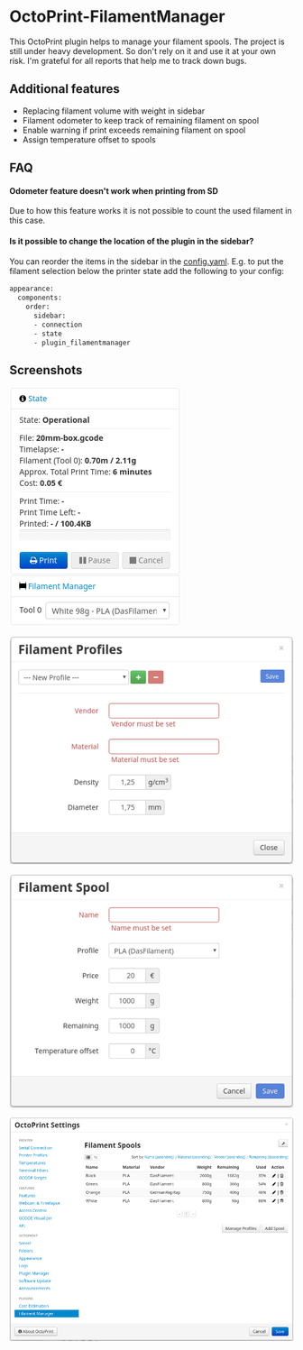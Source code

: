 # OctoPrint-FilamentManager

This OctoPrint plugin helps to manage your filament spools. The project is still under heavy development. So don't rely on it and use it at your own risk. I'm grateful for all reports that help me to track down bugs.

## Additional features

* Replacing filament volume with weight in sidebar
* Filament odometer to keep track of remaining filament on spool
* Enable warning if print exceeds remaining filament on spool
* Assign temperature offset to spools

## FAQ

#### Odometer feature doesn't work when printing from SD

Due to how this feature works it is not possible to count the used filament in this case.

#### Is it possible to change the location of the plugin in the sidebar?

You can reorder the items in the sidebar in the [config.yaml](http://docs.octoprint.org/en/master/configuration/config_yaml.html#appearance). E.g. to put the filament selection below the printer state add the following to your config:

```
appearance:
  components:
    order:
      sidebar:
      - connection
      - state
      - plugin_filamentmanager
```

## Screenshots

![FilamentManager Sidebar](screenshots/filamentmanager_sidebar.png?raw=true)

![FilamentManager Settings Profile](screenshots/filamentmanager_settings_profile.png?raw=true)

![FilamentManager Settings Spool](screenshots/filamentmanager_settings_spool.png?raw=true)

![FilamentManager Settings](screenshots/filamentmanager_settings.png?raw=true)

